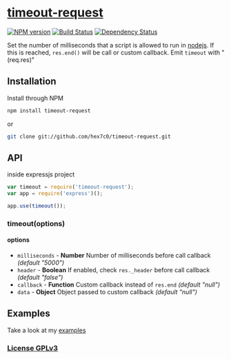 # [timeout-request](http://supergiovane.tk/#/timeout-request)

[![NPM version](https://badge.fury.io/js/timeout-request.svg)](http://badge.fury.io/js/timeout-request)
[![Build Status](https://travis-ci.org/hex7c0/timeout-request.svg?branch=master)](https://travis-ci.org/hex7c0/timeout-request)
[![Dependency Status](https://david-dm.org/hex7c0/timeout-request/status.svg)](https://david-dm.org/hex7c0/timeout-request)

Set the number of milliseconds that a script is allowed to run in [nodejs](http://nodejs.org/).
If this is reached, `res.end()` will be call or custom callback.
Emit `timeout` with "(req.res)"

## Installation

Install through NPM

```bash
npm install timeout-request
```
or
```bash
git clone git://github.com/hex7c0/timeout-request.git
```

## API

inside expressjs project
```js
var timeout = require('timeout-request');
var app = require('express')();

app.use(timeout());
```

### timeout(options)

#### options

 - `milliseconds` - **Number** Number of milliseconds before call callback *(default "5000")*
 - `header` - **Boolean** If enabled, check `res._header` before call callback *(default "false")*
 - `callback` - **Function** Custom callback instead of `res.end` *(default "null")*
 - `data` - **Object** Object passed to custom callback *(default "null")*

## Examples

Take a look at my [examples](https://github.com/hex7c0/timeout-request/tree/master/examples)

### [License GPLv3](http://opensource.org/licenses/GPL-3.0)
